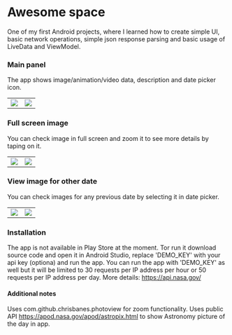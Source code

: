# Awesome space

One of my first Android projects, where I learned how to create simple UI, basic network operations, simple json response parsing and basic usage of LiveData and ViewModel.

### Main panel

The app shows image/animation/video data, description and date picker icon.

<table>
  <tr>
    <td><image src="screenshots/main_panel.jpg" /></td>
    <td><image src="screenshots/main_panel2.jpg" /></td>
  </tr>
</table>

### Full screen image

You can check image in full screen and zoom it to see more details by taping on it.

<table>
  <tr>
    <td><image src="screenshots/full_screen.jpg" /></td>
    <td><image src="screenshots/zoom.jpg" /></td>
  </tr>
</table>

### View image for other date

You can check images for any previous date by selecting it in date picker.

<table>
  <tr>
    <td><image src="screenshots/date_picker.jpg" /></td>
    <td><image src="screenshots/other_date.jpg" /></td>
  </tr>
</table>

### Installation

The app is not available in Play Store at the moment. Tor run it download source code and open it in Android Studio, replace 'DEMO_KEY' with your api key (optiona) and run the app. You can run the app with 'DEMO_KEY' as well but it will be limited to 30 requests per IP address per hour or 50 requests per IP address per day. More details: https://api.nasa.gov/

#### Additional notes

Uses com.github.chrisbanes.photoview for zoom functionality.
Uses public API https://apod.nasa.gov/apod/astropix.html to show Astronomy picture of the day in app.
